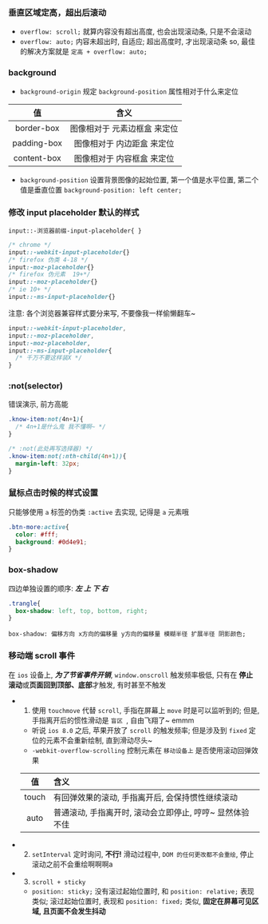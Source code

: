 ### 垂直区域定高，超出后滚动
+ `overflow: scroll;` 就算内容没有超出高度, 也会出现滚动条, 只是不会滚动
+ `overflow: auto;` 内容未超出时, 自适应; 超出高度时, 才出现滚动条
so, 最佳的解决方案就是 `定高 + overflow: auto;`
### background
+ `background-origin` 规定 `background-position` 属性相对于什么来定位

| 值 | 含义 |
|:-:|:-:|
| border-box | 图像相对于 元素边框盒 来定位 |
| padding-box | 图像相对于 内边距盒 来定位 |
| content-box | 图像相对于 内容框盒 来定位 |
+ `background-position` 设置背景图像的起始位置, 第一个值是水平位置, 第二个值是垂直位置 `background-position: left center;`
### 修改 input placeholder 默认的样式
`input::-浏览器前缀-input-placeholder{ }`
```css
/* chrome */
input::-webkit-input-placeholder{}
/* firefox 伪类 4-18 */
input:-moz-placeholder{}
/* firefox 伪元素  19+*/
input::-moz-placeholder{}
/* ie 10+ */
input::-ms-input-placeholder{}
```
注意: 各个浏览器兼容样式要分来写, 不要像我一样偷懒翻车~
```css
input::-webkit-input-placeholder,
input::-moz-placeholder,
input:-moz-placeholder,
input::-ms-input-placeholder{
  /* 千万不要这样装X */
}
```
### :not(selector)
错误演示, 前方高能
```css
.know-item:not(4n+1){
  /* 4n+1是什么鬼 我不懂啊~ */
}
```
```css
/* :not(此处再写选择器) */
.know-item:not(:nth-child(4n+1)){
  margin-left: 32px;
}
```
### 鼠标点击时候的样式设置
只能够使用 `a` 标签的伪类 `:active` 去实现, 记得是 `a` 元素哦
```css
.btn-more:active{
  color: #fff;
  background: #0d4e91;
}
```
### box-shadow
四边单独设置的顺序: ***左 上 下 右***
```css
.trangle{
  box-shadow: left, top, bottom, right;
}
```
`box-shadow: 偏移方向 x方向的偏移量 y方向的偏移量 模糊半径 扩展半径 阴影颜色;`
### 移动端 scroll 事件
在 `ios` 设备上, ***为了节省事件开销***, `window.onscroll` 触发频率极低, 只有在 **停止滚动**或**页面回到顶部、底部**才触发, 有时甚至不触发
+ 1. 使用 `touchmove` 代替 `scroll`, 手指在屏幕上 `move` 时是可以监听到的; 但是, 手指离开后的惯性滑动是 `盲区 `, 自由飞翔了~ emmm
  - 听说 `ios 8.0` 之后, 苹果开放了 `scroll` 的触发频率; 但是涉及到 `fixed` 定位的元素不会重新绘制, 直到滑动尽头~
  - `-webkit-overflow-scrolling` 控制元素在 `移动设备上` 是否使用滚动回弹效果

  |值|含义|
  |:-:|:-|
  |touch|有回弹效果的滚动, 手指离开后, 会保持惯性继续滚动|
  |auto|普通滚动, 手指离开时, 滚动会立即停止, 哼哼~ 显然体验不佳|
+ 2. `setInterval` 定时询问, **不行!** 滑动过程中, `DOM 的任何更改都不会重绘`, 停止滚动之前不会重绘啊啊啊a
+ 3. `scroll + sticky`
  - `position: sticky;` 没有滚过起始位置时, 和 `position: relative;` 表现类似; 滚过起始位置时, 表现和 `position: fixed;` 类似, **固定在屏幕可见区域, 且页面不会发生抖动**

